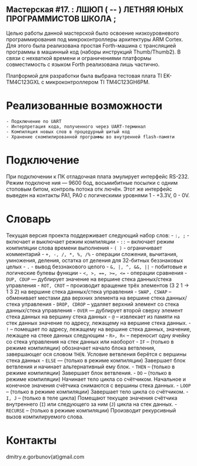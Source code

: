 Мастерская #17. : ЛШЮП ( -- ) ЛЕТНЯЯ ЮНЫХ ПРОГРАММИСТОВ ШКОЛА ;
---------------------------------------------------------------

Целью работы данной мастерской было освоение низкоуровневого программирования под
микроконтроллеры архитектуры ARM Cortex. Для этого была реализована простая
Forth-машина с трансляцией программы в машинный код (наборы инструкций Thumb/Thumb2).
В связи с нехваткой времени и ограничениями платформы совместимость с языком Forth
реализована лишь частично.

Платформой для разработки была выбрана тестовая плата TI EK-TM4C123GXL с
микроконтроллером TI TM4C123GH6PM. 

Реализованные возможности
=========================
	- Подключение по UART
	- Интерпретация кода, полученного через UART-терминал
	- Компиляция новых слов в процедурный шитый код
	- Хранение скомпилированной программы во внутренней flash-памяти


Подключение
===========

При подключении к ПК отладочная плата эмулирует интерфейс RS-232. Режим подключе
ния — 9600 бод, восьмибитные посылки с одним стоповым битом, контроль потока отк
лючён. Этот же интерфейс выведен на контакты PA1, PA0 c логическими уровнями 1 -
 +3.3V, 0 - 0V. 

Словарь
=======

Текущая версия проекта поддерживает следующий набор слов:
	- `:, ;` - включает и выключает режим компиляции
	- `::` – включает режим компиляции слова времени выполнения
	- `( )` - ограничивает комментарий
	- `+, -, /, *, %, /%` - операции сложения, вычитания, умножения, деления,
	остатка от деления для 32-битных беззнаковых целых
	- `.` - вывод беззнакового целого
	- `&, |, ^, &&, ||` - побитовые и логические булевы функции
	- `<, >, ==, >=, <=` - операции сравнения
	- `DUP, CDUP` — дублирует значение на вершине  стека данных/стека управления
	- `ROT, CROT` – производит вращение трёх элементов (3 2 1 → 1 3 2) на вершине
	стека данных/стека управления
	- `SWAP, CSWAP` – обменивает местами два верхних элемента на вершине стека
	данных/стека управления
	- `DROP, CDROP` – удаляет верхний элемент со стека данных/стека управления
	- `OVER` — дублирует второй сверху элемент стека данных на вершину стека
	данных
	- `@` – извлекает из памяти на стек данных значение по адресу, лежащему
	на вершине стека данных.
	- `!` – помещает по адресу, лежащему на вершине стека данных, значение,
	лежащее на стеке данных следующим
	- `R>, R<` – переносит одну ячейку со стека управления на стек данных или
	наоборот
	- `IF` – (только в режиме компиляции) обозначает начало блока ветвления,
	завершающег ося словом `THEN`. Условие ветвления берётся с вершины стека данных
	- `ELSE` — (только в режиме компиляции) Завершает блок ветвления и начинает
	альтернативный ему блок.
	- `THEN` – (только в режиме компиляции) Завершает блок ветвления.
	- `DO` – (только в режиме компиляции) Начинает тело цикла со счётчиком.
	Начальное и  конечное значения счётчика снимаются с вершины стека данных.
	- `LOOP` – (только в режиме компиляции) Завершает тело цикла со счётчиком.
	- `I, J` – (только в теле цикла) Помещают текущее значения счётчика
	внутреннего (`I`) или следующего за ним (`J`) цикла на стек данных.
	- `RECURSE` – (только в режиме компиляции) Производит рекурсивный вызов
	компилируемого слова.

Контакты
========
dmitry.e.gorbunov(at)gmail.com

